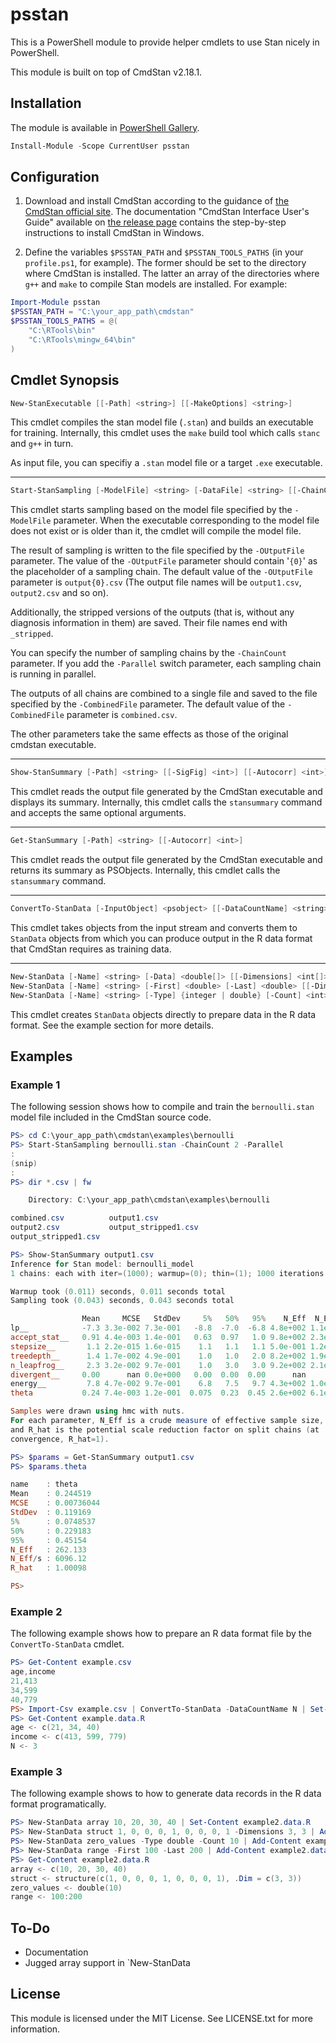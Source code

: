 # psstan

This is a PowerShell module to provide helper cmdlets to use Stan nicely in PowerShell.

This module is built on top of CmdStan v2.18.1.

## Installation

The module is available in [PowerShell Gallery](https://www.powershellgallery.com/packages/psstan).

```powershell
Install-Module -Scope CurrentUser psstan
```

## Configuration

1. Download and install CmdStan according to the guidance of [the CmdStan official site](https://mc-stan.org/users/interfaces/cmdstan.html). The documentation "CmdStan Interface User's Guide" available on [the release page](https://github.com/stan-dev/cmdstan/releases) contains the step-by-step instructions to install CmdStan in Windows.

2. Define the variables `$PSSTAN_PATH` and `$PSSTAN_TOOLS_PATHS` (in your `profile.ps1`, for example). The former should be set to the directory where CmdStan is installed. The latter an array of the directories where `g++` and `make` to compile Stan models are installed. For example:

```PowerShell
Import-Module psstan
$PSSTAN_PATH = "C:\your_app_path\cmdstan"
$PSSTAN_TOOLS_PATHS = @(
    "C:\RTools\bin"
    "C:\RTools\mingw_64\bin"
)
```

## Cmdlet Synopsis

```PowerShell
New-StanExecutable [[-Path] <string>] [[-MakeOptions] <string>]
```

This cmdlet compiles the stan model file (`.stan`) and builds an executable for training. Internally, this cmdlet uses the `make` build tool which calls `stanc` and `g++` in turn.

As input file, you can specifiy a `.stan` model file or a target `.exe` executable.

-----

```PowerShell
Start-StanSampling [-ModelFile] <string> [-DataFile] <string> [[-ChainCount] <int>] [[-OutputFile] <string>] [[-CombinedFile] <string>] [[-ConsoleFile] <string>] [[-Parallel]] [[-NumSamples] <int>] [[-NumWarmup] <int>] [[-SaveWarmup] <bool>] [[-Thin] <int>] [[-RandomSeed] <int>] [[-Option] <string>]
```

This cmdlet starts sampling based on the model file specified by the `-ModelFile` parameter. When the executable corresponding to the model file does not exist or is older than it, the cmdlet will compile the model file.

The result of sampling is written to the file specified by the `-OUtputFile` parameter. The value of the `-OUtputFile` parameter should contain '`{0}`' as the placeholder of a sampling chain. The default value of the `-OUtputFile` parameter is `output{0}.csv` (The output file names will be `output1.csv`, `output2.csv` and so on).

Additionally, the stripped versions of the outputs (that is, without any diagnosis information in them) are saved. Their file names end with `_stripped`.

You can specify the number of sampling chains by the `-ChainCount` parameter. If you add the `-Parallel` switch parameter, each sampling chain is running in parallel.

The outputs of all chains are combined to a single file and saved to the file specified by the `-CombinedFile` parameter. The default value of the `-CombinedFile` parameter is `combined.csv`.

The other parameters take the same effects as those of the original cmdstan executable.

----

```PowerShell
Show-StanSummary [-Path] <string> [[-SigFig] <int>] [[-Autocorr] <int>] [[-CsvFile] <string>]
```

This cmdlet reads the output file generated by the CmdStan executable and displays its summary. Internally, this cmdlet calls the `stansummary` command and accepts the same optional arguments.

-----

```PowerShell
Get-StanSummary [-Path] <string> [[-Autocorr] <int>]
```

This cmdlet reads the output file generated by the CmdStan executable and returns its summary as PSObjects. Internally, this cmdlet calls the `stansummary` command.

-----

```PowerShell
ConvertTo-StanData [-InputObject] <psobject> [[-DataCountName] <string>] [[-AsString]]
```

This cmdlet takes objects from the input stream and converts them to `StanData` objects from which you can produce output in the R data format that CmdStan requires as training data.

-----

```PowerShell
New-StanData [-Name] <string> [-Data] <double[]> [[-Dimensions] <int[]>]
New-StanData [-Name] <string> [-First] <double> [-Last] <double> [[-Dimensions] <int[]>]
New-StanData [-Name] <string> [-Type] {integer | double} [-Count] <int> [[-Dimensions] <int[]>]
```

This cmdlet creates `StanData` objects directly to prepare data in the R data format. See the example section for more details.

## Examples

### Example 1

The following session shows how to compile and train the `bernoulli.stan` model file included in the CmdStan source code.

```PowerShell
PS> cd C:\your_app_path\cmdstan\examples\bernoulli
PS> Start-StanSampling bernoulli.stan -ChainCount 2 -Parallel
:
(snip)
:
PS> dir *.csv | fw

    Directory: C:\your_app_path\cmdstan\examples\bernoulli

combined.csv          output1.csv
output2.csv           output_stripped1.csv
output_stripped1.csv

PS> Show-StanSummary output1.csv
Inference for Stan model: bernoulli_model
1 chains: each with iter=(1000); warmup=(0); thin=(1); 1000 iterations saved.

Warmup took (0.011) seconds, 0.011 seconds total
Sampling took (0.043) seconds, 0.043 seconds total

                Mean     MCSE   StdDev     5%   50%   95%    N_Eff  N_Eff/s    R_hat
lp__            -7.3 3.3e-002 7.3e-001   -8.8  -7.0  -6.8 4.8e+002 1.1e+004 1.0e+000
accept_stat__   0.91 4.4e-003 1.4e-001   0.63  0.97   1.0 9.8e+002 2.3e+004 1.0e+000
stepsize__       1.1 2.2e-015 1.6e-015    1.1   1.1   1.1 5.0e-001 1.2e+001 1.0e+000
treedepth__      1.4 1.7e-002 4.9e-001    1.0   1.0   2.0 8.2e+002 1.9e+004 1.0e+000
n_leapfrog__     2.3 3.2e-002 9.7e-001    1.0   3.0   3.0 9.2e+002 2.1e+004 1.0e+000
divergent__     0.00      nan 0.0e+000   0.00  0.00  0.00      nan      nan      nan
energy__         7.8 4.7e-002 9.7e-001    6.8   7.5   9.7 4.3e+002 1.0e+004 1.0e+000
theta           0.24 7.4e-003 1.2e-001  0.075  0.23  0.45 2.6e+002 6.1e+003 1.0e+000

Samples were drawn using hmc with nuts.
For each parameter, N_Eff is a crude measure of effective sample size,
and R_hat is the potential scale reduction factor on split chains (at
convergence, R_hat=1).

PS> $params = Get-StanSummary output1.csv
PS> $params.theta

name    : theta
Mean    : 0.244519
MCSE    : 0.00736044
StdDev  : 0.119169
5%      : 0.0748537
50%     : 0.229183
95%     : 0.45154
N_Eff   : 262.133
N_Eff/s : 6096.12
R_hat   : 1.00098

PS>
```

### Example 2

The following example shows how to prepare an R data format file by the `ConvertTo-StanData` cmdlet.

```PowerShell
PS> Get-Content example.csv
age,income
21,413
34,599
40,779
PS> Import-Csv example.csv | ConvertTo-StanData -DataCountName N | Set-Content example.data.R
PS> Get-Content example.data.R
age <- c(21, 34, 40)
income <- c(413, 599, 779)
N <- 3
```

### Example 3

The following example shows to how to generate data records in the R data format programatically.

```PowerShell
PS> New-StanData array 10, 20, 30, 40 | Set-Content example2.data.R
PS> New-StanData struct 1, 0, 0, 0, 1, 0, 0, 0, 1 -Dimensions 3, 3 | Add-Content example2.data.R
PS> New-StanData zero_values -Type double -Count 10 | Add-Content example2.data.R
PS> New-StanData range -First 100 -Last 200 | Add-Content example2.data.R
PS> Get-Content example2.data.R
array <- c(10, 20, 30, 40)
struct <- structure(c(1, 0, 0, 0, 1, 0, 0, 0, 1), .Dim = c(3, 3))
zero_values <- double(10)
range <- 100:200
```

## To-Do

- Documentation
- Jugged array support in `New-StanData

## License

This module is licensed under the MIT License. See LICENSE.txt for more information.